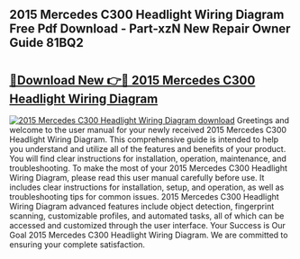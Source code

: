 ## 2015 Mercedes C300 Headlight Wiring Diagram Free Pdf Download - Part-xzN New Repair Owner Guide 81BQ2

# <h2><a href="http://dfu4ac.blite.top/?on=2015+Mercedes+C300+Headlight+Wiring+Diagram">🔗Download New 👉🔴 2015 Mercedes C300 Headlight Wiring Diagram</a></h2>

[![2015 Mercedes C300 Headlight Wiring Diagram download](https://i.imgur.com/lujVjoI.png)](http://dfu4ac.blite.top/?on=2015+Mercedes+C300+Headlight+Wiring+Diagram)
Greetings and welcome to the user manual for your newly received 2015 Mercedes C300 Headlight Wiring Diagram. This comprehensive guide is intended to help you understand and utilize all of the features and benefits of your product. You will find clear instructions for installation, operation, maintenance, and troubleshooting. To make the most of your 2015 Mercedes C300 Headlight Wiring Diagram, please read this user manual carefully before use. It includes clear instructions for installation, setup, and operation, as well as troubleshooting tips for common issues. 2015 Mercedes C300 Headlight Wiring Diagram advanced features include object detection, fingerprint scanning, customizable profiles, and automated tasks, all of which can be accessed and customized through the user interface. Your Success is Our Goal 2015 Mercedes C300 Headlight Wiring Diagram. We are committed to ensuring your complete satisfaction.
